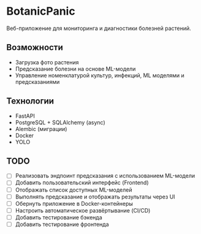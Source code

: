 # BotanicPanic

Веб-приложение для мониторинга и диагностики болезней растений.

## Возможности

- Загрузка фото растения
- Предсказание болезни на основе ML-модели
- Управление номенклатурой культур, инфекций, ML моделями и предсказаниями

## Технологии

- FastAPI
- PostgreSQL + SQLAlchemy (async)
- Alembic (миграции)
- Docker
- YOLO

## TODO

- [ ] Реализовать эндпоинт предсказания с использованием ML-модели
- [ ] Добавить пользовательский интерфейс (Frontend)
- [ ] Отображать список доступных ML-моделей
- [ ] Выполнять предсказание и отображать результаты через UI
- [ ] Обернуть приложение в Docker-контейнеры
- [ ] Настроить автоматическое развёртывание (CI/CD)
- [ ] Добавить тестирование бэкенда
- [ ] Добавить тестирование фронтенда